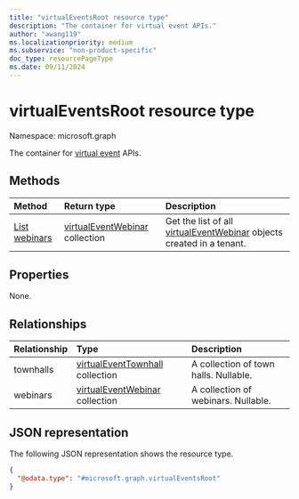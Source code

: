 ```yaml
---
title: "virtualEventsRoot resource type"
description: "The container for virtual event APIs."
author: "awang119"
ms.localizationpriority: medium
ms.subservice: "non-product-specific"
doc_type: resourcePageType
ms.date: 09/11/2024
---
```


# virtualEventsRoot resource type

Namespace: microsoft.graph

The container for [virtual event](virtualevent.md) APIs.

## Methods

|Method|Return type|Description|
|:---|:---|:---|
| [List webinars](../api/virtualeventsroot-list-webinars.md) | [virtualEventWebinar](../resources/virtualeventwebinar.md) collection | Get the list of all [virtualEventWebinar](../resources/virtualeventwebinar.md) objects created in a tenant. |

## Properties

None.

## Relationships

| Relationship | Type |Description|
|:---------------|:--------|:----------|
|townhalls|[virtualEventTownhall](virtualeventtownhall.md) collection | A collection of town halls. Nullable.|
|webinars|[virtualEventWebinar](virtualeventwebinar.md) collection | A collection of webinars. Nullable.|

## JSON representation

The following JSON representation shows the resource type.

<!-- {
  "blockType": "resource",
  "@odata.type": "microsoft.graph.virtualEventsRoot"
}
-->
```json
{
  "@odata.type": "#microsoft.graph.virtualEventsRoot"
}
```
